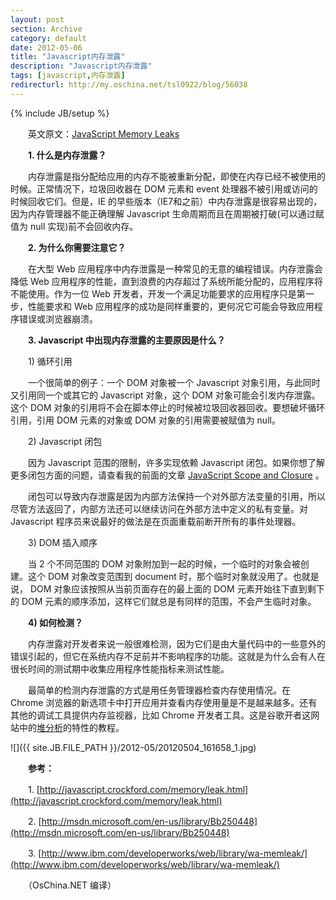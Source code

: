 ```yaml
---
layout: post
section: Archive
category: default
date: 2012-05-06
title: "Javascript内存泄露"
description: "Javascript内存泄露"
tags: [javascript,内存泄露]
redirecturl: http://my.oschina.net/tsl0922/blog/56038
---
```

{% include JB/setup %}

　　英文原文：[JavaScript Memory
Leaks](http://nesj.net/blog/2012/04/javascript-memory-leaks/)

　　**1. 什么是内存泄露？**

　　内存泄露是指分配给应用的内存不能被重新分配，即使在内存已经不被使用的时候。正常情况下，垃圾回收器在
DOM 元素和 event 处理器不被引用或访问的时候回收它们。但是，IE
的早些版本（IE7和之前）中内存泄露是很容易出现的，因为内存管理器不能正确理解
Javascript 生命周期而且在周期被打破(可以通过赋值为 null
实现)前不会回收内存。

　　**2. 为什么你需要注意它？**

　　在大型 Web
应用程序中内存泄露是一种常见的无意的编程错误。内存泄露会降低 Web
应用程序的性能，直到浪费的内存超过了系统所能分配的，应用程序将不能使用。作为一位
Web 开发者，开发一个满足功能要求的应用程序只是第一步，性能要求和 Web
应用程序的成功是同样重要的，更何况它可能会导致应用程序错误或浏览器崩溃。

　　**3. Javascript 中出现内存泄露的主要原因是什么？**

　　1) 循环引用

　　一个很简单的例子：一个 DOM 对象被一个 Javascript
对象引用，与此同时又引用同一个或其它的 Javascript 对象，这个 DOM
对象可能会引发内存泄露。这个 DOM
对象的引用将不会在脚本停止的时候被垃圾回收器回收。要想破坏循环引用，引用
DOM 元素的对象或 DOM 对象的引用需要被赋值为 null。

　　2) Javascript 闭包

　　因为 Javascript 范围的限制，许多实现依赖 Javascript
闭包。如果你想了解更多闭包方面的问题，请查看我的前面的文章 [JavaScript
Scope and
Closure](http://nesj.net/blog/2012/03/javascript-scope-and-closure/) 。

　　闭包可以导致内存泄露是因为内部方法保持一个对外部方法变量的引用，所以尽管方法返回了，内部方法还可以继续访问在外部方法中定义的私有变量。对
Javascript 程序员来说最好的做法是在页面重载前断开所有的事件处理器。

　　3) DOM 插入顺序

　　当 2 个不同范围的
DOM 对象附加到一起的时候，一个临时的对象会被创建。这个 DOM 对象改变范围到
document 时，那个临时对象就没用了。也就是说，
DOM 对象应该按照从当前页面存在的最上面的 DOM 元素开始往下直到剩下的
DOM 元素的顺序添加，这样它们就总是有同样的范围，不会产生临时对象。

　　**4) 如何检测？**

　　内存泄露对开发者来说一般很难检测，因为它们是由大量代码中的一些意外的错误引起的，但它在系统内存不足前并不影响程序的功能。这就是为什么会有人在很长时间的测试期中收集应用程序性能指标来测试性能。

　　最简单的检测内存泄露的方式是用任务管理器检查内存使用情况。在 Chrome
浏览器的新选项卡中打开应用并查看内存使用量是不是越来越多。还有其他的调试工具提供内存监视器，比如
Chrome
开发者工具。这是谷歌开者这网站中的[堆分析](https://developers.google.com/chrome-developer-tools/docs/heap-profiling)的特性的教程。

![]({{ site.JB.FILE_PATH }}/2012-05/20120504_161658_1.jpg)

　　**参考：**

　　1.
[http://javascript.crockford.com/memory/leak.html](http://javascript.crockford.com/memory/leak.html)

　　2.
[http://msdn.microsoft.com/en-us/library/Bb250448](http://msdn.microsoft.com/en-us/library/Bb250448)

　　3.
[http://www.ibm.com/developerworks/web/library/wa-memleak/](http://www.ibm.com/developerworks/web/library/wa-memleak/)

　　（OsChina.NET 编译）
